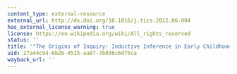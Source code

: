 ```yaml
---
content_type: external-resource
external_url: http://dx.doi.org/10.1016/j.tics.2012.06.004
has_external_license_warning: true
license: https://en.wikipedia.org/wiki/All_rights_reserved
status: ''
title: '"The Origins of Inquiry: Inductive Inference in Early Childhood'
uid: 27a44c94-6b2b-4515-aa87-7b036c6d75ca
wayback_url: ''
---
```


